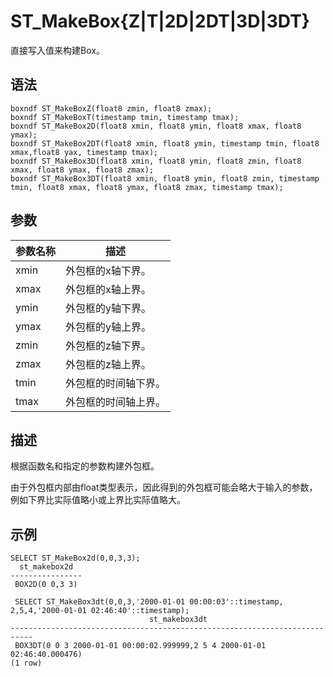 # ST\_MakeBox\{Z\|T\|2D\|2DT\|3D\|3DT\}

直接写入值来构建Box。

## 语法

```
boxndf ST_MakeBoxZ(float8 zmin, float8 zmax);
boxndf ST_MakeBoxT(timestamp tmin, timestamp tmax);
boxndf ST_MakeBox2D(float8 xmin, float8 ymin, float8 xmax, float8 ymax);
boxndf ST_MakeBox2DT(float8 xmin, float8 ymin, timestamp tmin, float8 xmax,float8 yax, timestamp tmax);
boxndf ST_MakeBox3D(float8 xmin, float8 ymin, float8 zmin, float8 xmax, float8 ymax, float8 zmax);
boxndf ST_MakeBox3DT(float8 xmin, float8 ymin, float8 zmin, timestamp tmin, float8 xmax, float8 ymax, float8 zmax, timestamp tmax);
```

## 参数

|参数名称|描述|
|----|--|
|xmin|外包框的x轴下界。|
|xmax|外包框的x轴上界。|
|ymin|外包框的y轴下界。|
|ymax|外包框的y轴上界。|
|zmin|外包框的z轴下界。|
|zmax|外包框的z轴上界。|
|tmin|外包框的时间轴下界。|
|tmax|外包框的时间轴上界。|

## 描述

根据函数名和指定的参数构建外包框。

由于外包框内部由float类型表示，因此得到的外包框可能会略大于输入的参数，例如下界比实际值略小或上界比实际值略大。

## 示例

```
SELECT ST_MakeBox2d(0,0,3,3);
  st_makebox2d  
----------------
 BOX2D(0 0,3 3)
 
 SELECT ST_MakeBox3dt(0,0,3,'2000-01-01 00:00:03'::timestamp, 2,5,4,'2000-01-01 02:46:40'::timestamp);
                               st_makebox3dt                               
---------------------------------------------------------------------------
 BOX3DT(0 0 3 2000-01-01 00:00:02.999999,2 5 4 2000-01-01 02:46:40.000476)
(1 row)
```


